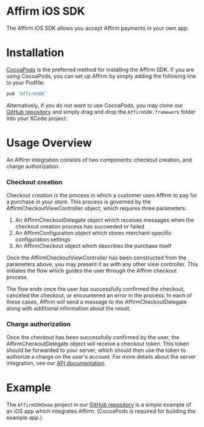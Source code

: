 Affirm iOS SDK
==============

The Affirm iOS SDK allows you accept Affirm payments in your own app.


Installation
============

[CocoaPods](https://cocoapods.org/) is the preferred method for installing the Affirm SDK. If you are using CocoaPods, you can set up Affirm by simply adding the following line to your Podfile:

```ruby
pod 'AffirmSDK'
```

Alternatively, if you do not want to use CocoaPods, you may clone our [GitHub repository](https://github.com/Affirm/affirm-ios-sdk) and simply drag and drop the `AffirmSDK.framework` folder into your XCode project.


Usage Overview
==============

An Affirm integration consists of two components: checkout creation, and charge authorization.

### Checkout creation

Checkout creation is the process in which a customer uses Affirm to pay for a purchase in your store. This process is governed by the AffirmCheckoutViewController object, which requires three parameters:

1. An AffirmCheckoutDelegate object which receives messages when the checkout creation process has succeeded or failed
2. An AffirmConfiguration object which stores merchant-specific configuration settings
3. An AffirmCheckout object which describes the purchase itself

Once the AffirmCheckoutViewController has been constructed from the parameters above, you may present it as with any other view controller. This initiates the flow which guides the user through the Affirm checkout process.

The flow ends once the user has successfully confirmed the checkout, canceled the checkout, or encountered an error in the process. In each of these cases, Affirm will send a message to the AffirmCheckoutDelegate along with additional information about the result.

### Charge authorization

Once the checkout has been successfully confirmed by the user, the AffirmCheckoutDelegate object will receive a checkout token. This token should be forwarded to your server, which should then use the token to authorize a charge on the user's account. For more details about the server integration, see our [API documentation](https://docs.affirm.com/v2/api/charges/).


Example
=======

The `AffirmSDKDemo` project in our [GitHub repository](https://github.com/Affirm/affirm-ios-sdk) is a simple example of an iOS app which integrates Affirm. (CocoaPods is required for building the example app.)
